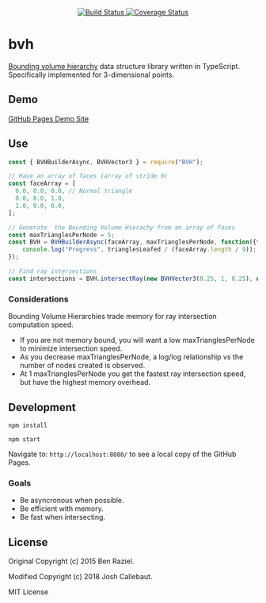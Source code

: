 <p align="center">
	<a href='https://github.com/zerrien/bvh/actions'>
		<img src="https://github.com/zerrien/bvh/workflows/Node%20CI/badge.svg" alt='Build Status'/>
	</a>
	<a href='https://coveralls.io/github/Zerrien/bvh?branch=master'>
		<img src='https://coveralls.io/repos/github/Zerrien/bvh/badge.svg?branch=master' alt='Coverage Status' />
	</a>
</p>

# bvh
[Bounding volume hierarchy](https://en.wikipedia.org/wiki/Bounding_volume_hierarchy) data structure library written in TypeScript. Specifically implemented for 3-dimensional points.

## Demo

[GitHub Pages Demo Site](https://zerrien.github.io/bvh/public/)

## Use

```javascript
const { BVHBuilderAsync, BVHVector3 } = require("BVH");

// Have an array of faces (array of stride 9)
const faceArray = [
  0.0, 0.0, 0.0, // Normal triangle
  0.0, 0.0, 1.0,
  1.0, 0.0, 0.0,
];

// Generate  the Bounding Volume Hierachy from an array of faces
const maxTrianglesPerNode = 5;
const BVH = BVHBuilderAsync(faceArray, maxTrianglesPerNode, function({trianglesLeafed}) { // Warning: Computationally expensive, may take a bit.
	console.log("Progress", trianglesLeafed / (faceArray.length / 9)); // Progress callback for user feedback.
}); 

// Find ray intersections
const intersections = BVH.intersectRay(new BVHVector3(0.25, 1, 0.25), new BVHVector3(0, -1, 0));
```

### Considerations

Bounding Volume Hierarchies trade memory for ray intersection computation speed.
- If you are not memory bound, you will want a low maxTrianglesPerNode to minimize intersection speed.
- As you decrease maxTrianglesPerNode, a log/log relationship vs the number of nodes created is observed.
- At 1 maxTrianglesPerNode you get the fastest ray intersection speed, but have the highest memory overhead.

## Development

`npm install`

`npm start`
	
Navigate to: `http://localhost:8080/` to see a local copy of the GitHub Pages.

### Goals

- Be asyncronous when possible.
- Be efficient with memory.
- Be fast when intersecting.

## License

Original Copyright (c) 2015 Ben Raziel.

Modified Copyright (c) 2018 Josh Callebaut.

MIT License
